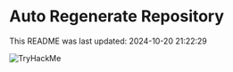 # Auto Regenerate Repository

This README was last updated: 2024-10-20 21:22:29

 ![TryHackMe](https://tryhackme.com/badge/533634)